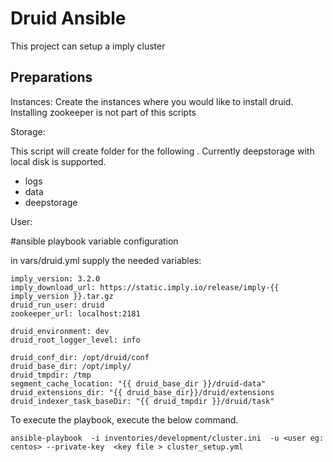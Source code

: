 Druid Ansible
===============

This project can setup a  imply  cluster

Preparations
----------------

Instances:
Create the instances where you would like to install druid. Installing zookeeper is not part of this scripts

Storage:

This script will create folder for the following . Currently deepstorage with local disk is supported.
- logs
- data
- deepstorage

User:


#ansible playbook variable configuration

in vars/druid.yml supply the needed  variables:

```
imply_version: 3.2.0
imply_download_url: https://static.imply.io/release/imply-{{ imply_version }}.tar.gz
druid_run_user: druid
zookeeper_url: localhost:2181

druid_environment: dev
druid_root_logger_level: info

druid_conf_dir: /opt/druid/conf
druid_base_dir: /opt/imply/
druid_tmpdir: /tmp
segment_cache_location: "{{ druid_base_dir }}/druid-data"
druid_extensions_dir: "{{ druid_base_dir}}/druid/extensions
druid_indexer_task_baseDir: "{{ druid_tmpdir }}/druid/task"
```

To execute the playbook,  execute the below command.

```ansible-playbook  -i inventories/development/cluster.ini  -u <user eg: centos> --private-key  <key file > cluster_setup.yml ```
